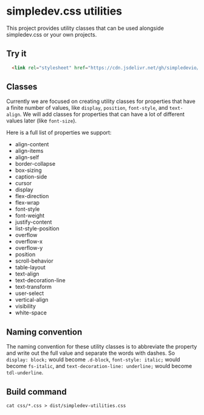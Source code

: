 # simpledev.css utilities

This project provides utility classes that can be used alongside simpledev.css or your own projects.

## Try it

```html
  <link rel="stylesheet" href="https://cdn.jsdelivr.net/gh/simpledevio/simpledev-css-utilities@latest/dist/simpledev-utilities.css">
```

## Classes

Currently we are focused on creating utility classes for properties that have a finite number of values, like `display`, `position`, `font-style`, and `text-align`. We will add classes for properties that can have a lot of different values later (like `font-size`).

Here is a full list of properties we support:
- align-content
- align-items
- align-self
- border-collapse
- box-sizing
- caption-side
- cursor
- display
- flex-direction
- flex-wrap
- font-style
- font-weight
- justify-content
- list-style-position
- overflow
- overflow-x
- overflow-y
- position
- scroll-behavior
- table-layout
- text-align
- text-decoration-line
- text-transform
- user-select
- vertical-align
- visibility
- white-space

## Naming convention

The naming convention for these utility classes is to abbreviate the property and write out the full value and separate the words with dashes. So `display: block;` would become `.d-block`, `font-style: italic;` would become `fs-italic`, and `text-decoration-line: underline;` would become `tdl-underline`.

## Build command

```
cat css/*.css > dist/simpledev-utilities.css
```

